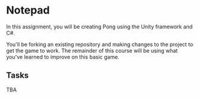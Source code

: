 # Notepad
In this assignment, you will be creating Pong using the Unity framework and C#.

You'll be forking an existing repository and making changes to the project to get the game to work. The remainder of this course will be using what you've learned to improve on this basic game. 

## Tasks
TBA